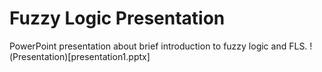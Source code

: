# Fuzzy Logic Presentation
PowerPoint presentation about brief introduction to fuzzy logic and FLS. !(Presentation)[presentation1.pptx]
